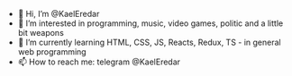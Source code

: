 - 👋 Hi, I’m @KaelEredar
- 👀 I’m interested in programming, music, video games, politic and a little bit weapons
- 🌱 I’m currently learning HTML, CSS, JS, Reacts, Redux, TS - in general web programming
- 📫 How to reach me: telegram @KaelEredar

<!---
KaelEredar/KaelEredar is a ✨ special ✨ repository because its `README.md` (this file) appears on your GitHub profile.
You can click the Preview link to take a look at your changes.
--->
